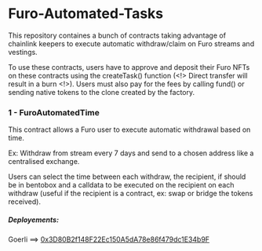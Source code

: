 # Furo-Automated-Tasks

This repository containes a bunch of contracts taking advantage of chainlink keepers to execute automatic withdraw/claim on Furo streams and vestings.

To use these contracts, users have to approve and deposit their Furo NFTs on these contracts using the createTask() function (<!> Direct transfer will result in a burn <!>).
Users must also pay for the fees by calling fund() or sending native tokens to the clone created by the factory.

### 1 - FuroAutomatedTime

This contract allows a Furo user to execute automatic withdrawal based on time.

Ex: Withdraw from stream every 7 days and send to a chosen address like a centralised exchange.

Users can select the time between each withdraw, the recipient, if should be in bentobox and a calldata to be executed on the recipient on each withdraw (useful if the recipient is a contract, ex: swap or bridge the tokens received).

##### Deployements: 
Goerli ==> [0x3D80B2f148F22Ec150A5dA78e86f479dc1E34b9F](https://goerli.etherscan.io/address/0x3d80b2f148f22ec150a5da78e86f479dc1e34b9f)